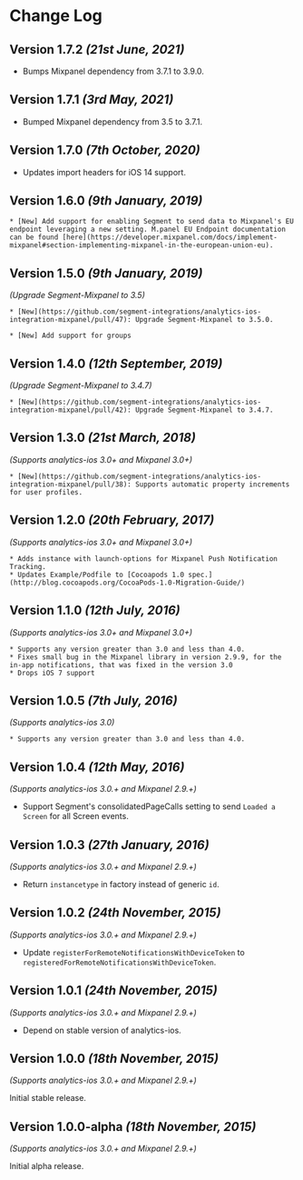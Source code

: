 Change Log
==========
Version 1.7.2 *(21st June, 2021)*
-------------------------------------------
* Bumps Mixpanel dependency from 3.7.1 to 3.9.0.

Version 1.7.1 *(3rd May, 2021)*
-------------------------------------------
* Bumped Mixpanel dependency from 3.5 to 3.7.1.

Version 1.7.0 *(7th October, 2020)*
-------------------------------------------
* Updates import headers for iOS 14 support.

Version 1.6.0 *(9th January, 2019)*
-------------------------------------------
    * [New] Add support for enabling Segment to send data to Mixpanel's EU endpoint leveraging a new setting. M.panel EU Endpoint documentation can be found [here](https://developer.mixpanel.com/docs/implement-mixpanel#section-implementing-mixpanel-in-the-european-union-eu).

Version 1.5.0 *(9th January, 2019)*
-------------------------------------------
*(Upgrade Segment-Mixpanel to 3.5)*

    * [New](https://github.com/segment-integrations/analytics-ios-integration-mixpanel/pull/47): Upgrade Segment-Mixpanel to 3.5.0.

    * [New] Add support for groups

Version 1.4.0 *(12th September, 2019)*
-------------------------------------------
*(Upgrade Segment-Mixpanel to 3.4.7)*

    * [New](https://github.com/segment-integrations/analytics-ios-integration-mixpanel/pull/42): Upgrade Segment-Mixpanel to 3.4.7.

Version 1.3.0 *(21st March, 2018)*
-------------------------------------------
*(Supports analytics-ios 3.0+ and Mixpanel 3.0+)*

    * [New](https://github.com/segment-integrations/analytics-ios-integration-mixpanel/pull/38): Supports automatic property increments for user profiles.

Version 1.2.0 *(20th February, 2017)*
-------------------------------------------
*(Supports analytics-ios 3.0+ and Mixpanel 3.0+)*

    * Adds instance with launch-options for Mixpanel Push Notification Tracking.
    * Updates Example/Podfile to [Cocoapods 1.0 spec.](http://blog.cocoapods.org/CocoaPods-1.0-Migration-Guide/)

Version 1.1.0 *(12th July, 2016)*
-------------------------------------------
*(Supports analytics-ios 3.0+ and Mixpanel 3.0+)*

    * Supports any version greater than 3.0 and less than 4.0.
    * Fixes small bug in the Mixpanel library in version 2.9.9, for the in-app notifications, that was fixed in the version 3.0
    * Drops iOS 7 support


Version 1.0.5 *(7th July, 2016)*
-------------------------------------------
*(Supports analytics-ios 3.0)*

    * Supports any version greater than 3.0 and less than 4.0.

Version 1.0.4 *(12th May, 2016)*
-------------------------------------------
*(Supports analytics-ios 3.0.+ and Mixpanel 2.9.+)*

  * Support Segment's consolidatedPageCalls setting to send `Loaded a Screen` for all Screen events.

Version 1.0.3 *(27th January, 2016)*
-------------------------------------------
*(Supports analytics-ios 3.0.+ and Mixpanel 2.9.+)*

  * Return `instancetype` in factory instead of generic `id`.


Version 1.0.2 *(24th November, 2015)*
-------------------------------------------
*(Supports analytics-ios 3.0.+ and Mixpanel 2.9.+)*

  * Update `registerForRemoteNotificationsWithDeviceToken` to `registeredForRemoteNotificationsWithDeviceToken`.


Version 1.0.1 *(24th November, 2015)*
-------------------------------------------
*(Supports analytics-ios 3.0.+ and Mixpanel 2.9.+)*

  * Depend on stable version of analytics-ios.


Version 1.0.0 *(18th November, 2015)*
-------------------------------------------
*(Supports analytics-ios 3.0.+ and Mixpanel 2.9.+)*

Initial stable release.


Version 1.0.0-alpha *(18th November, 2015)*
-------------------------------------------
*(Supports analytics-ios 3.0.+ and Mixpanel 2.9.+)*

Initial alpha release.
